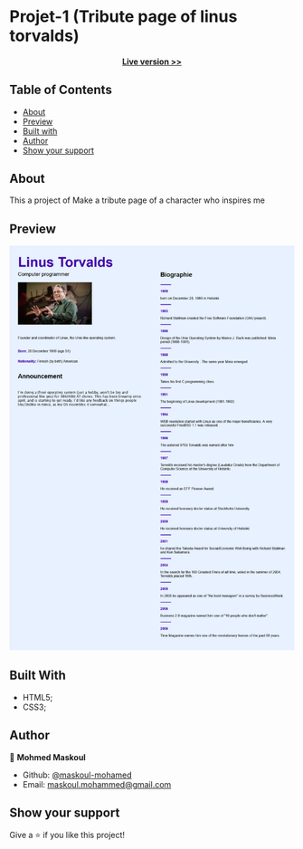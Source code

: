 # Projet-1 (Tribute page of linus torvalds)

<h4 align="center"><a href="https://htmlpreview.github.io/?https://github.com/maskoul-mohamed/Projet-1/blob/main/realisation/index.html">Live version >></a></h4>

## Table of Contents

- [About](https://github.com/maskoul-mohamed/Projet-1#built-with)
- [Preview](https://github.com/maskoul-mohamed/Projet-1#preview)
- [Built with](https://github.com/maskoul-mohamed/Projet-1#built-with)
- [Author](https://github.com/maskoul-mohamed/Projet-1#author)
- [Show your support](https://github.com/maskoul-mohamed/Projet-1#show-your-support)


## About

This a project of Make a tribute page of a character who inspires me 

## Preview
![screenshot](https://github.com/maskoul-mohamed/Projet-1/blob/9f45cf9700b838a2d49dfc5f60da47dbf3389f40/Screenshot%202021-10-20%20at%2017-33-02%20Linus%20Torvalds.png)

## Built With

- HTML5; 
- CSS3;

## Author

:man: **Mohmed Maskoul**

- Github: [@maskoul-mohamed](https://github.com/maskoul-mohamed)
- Email: maskoul.mohammed@gmail.com

## Show your support

Give a ⭐️ if you like this project!
